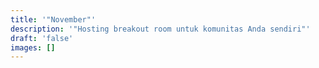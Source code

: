 ```yaml
---
title: '"November"'
description: '"Hosting breakout room untuk komunitas Anda sendiri"'
draft: 'false'
images: []
---
```

